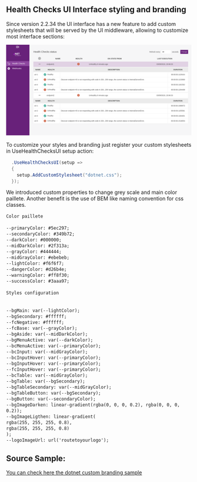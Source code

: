 ## Health Checks UI Interface styling and branding

Since version 2.2.34 the UI interface has a new feature to add custom stylesheets that will be served by the UI middleware, allowing to customize most interface sections:

![HealthChecksUIBranding](./images/ui-branding.png)

To customize your styles and branding just register your custom stylesheets in UseHealthChecksUI setup action:


```csharp
  .UseHealthChecksUI(setup =>
  {
    setup.AddCustomStylesheet("dotnet.css");
  });

```


We introduced custom properties to change grey scale and main color paillete. Another benefit is the use of BEM like naming convention for css classes.

```
Color paillete

--primaryColor: #5ec297;
--secondaryColor: #349b72;
--darkColor: #000000;
--midDarkColor: #2f313a;
--grayColor: #444444;
--midGrayColor: #ebebeb;
--lightColor: #f6f6f7;
--dangerColor: #d26b4e;
--warningColor: #ff8f30;
--successColor: #3aaa97;

Styles configuration


--bgMain: var(--lightColor);
--bgSecondary: #ffffff;
--fcNegative: #ffffff;
--fcBase: var(--grayColor);
--bgAside: var(--midDarkColor);
--bgMenuActive: var(--darkColor);
--bcMenuActive: var(--primaryColor);
--bcInput: var(--midGrayColor);
--bcInputHover: var(--primaryColor);
--bgInputHover: var(--primaryColor);
--fcInputHover: var(--primaryColor);
--bcTable: var(--midGrayColor);
--bgTable: var(--bgSecondary);
--bgTableSecondary: var(--midGrayColor);
--bgTableButton: var(--bgSecondary);
--bgButton: var(--secondaryColor);
--bgImageDarken: linear-gradient(rgba(0, 0, 0, 0.2), rgba(0, 0, 0, 0.2));
--bgImageLigthen: linear-gradient(
rgba(255, 255, 255, 0.8),
rgba(255, 255, 255, 0.8)
);
--logoImageUrl: url('routetoyourlogo');

```

## Source Sample:


[You can check here the dotnet custom branding sample](https://github.com/Xabaril/AspNetCore.Diagnostics.HealthChecks/tree/master/samples/HealthChecks.UI.Branding)